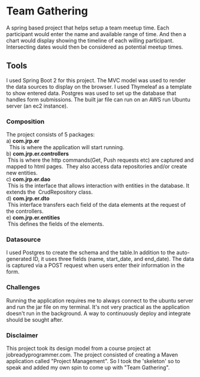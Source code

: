 # Team Gathering
 A spring based project that helps setup a team meetup time.
 Each participant would enter the name and available range of time.
 And then a chart would display showing the timeline of each willing participant.
 Intersecting dates would then be considered as potential meetup times.

## Tools
 I used Spring Boot 2 for this project. The MVC model was used to render
 the data sources to display on the browser. I used Thymeleaf as a template
 to show entered data.
 Postgres was used to set up the database that handles form submissions.
 The built jar file can run on an AWS run Ubuntu server (an ec2 instance).
 
### Composition
 The project consists of 5 packages:\
  a) **com.jrp.er**  
		&nbsp;&nbsp;This is where the application will start running.\
  b) **com.jrp.er.controllers**  
		&nbsp;This is where the http commands(Get, Push requests etc) are captured and mapped to html pages.
		&nbsp;They also access data repositories and/or create new entities.\
  c) **com.jrp.er.dao**  
		&nbsp;This is the interface that allows interaction with entities in the database. It extends the
		&nbsp;CrudRepository class.\
  d) **com.jrp.er.dto**  
		&nbsp;This interface transfers each field of the data elements at the request of the controllers.\
  e) **com.jrp.er.entities**  
		&nbsp;This defines the fields of the elements.
	  
	  
### Datasource
 I used Postgres to create the schema and the table.In addition to the
 auto-generated ID, it uses three fields (name, start_date, and end_date).
 The data is captured via a POST request when users enter their information in the form.
   
 
### Challenges
 Running the application requires me to always connect to the ubuntu server and run the jar
 file on my terminal. It's not very practical as the application doesn't run in the
 background. A way to continuously deploy and integrate should be sought after.
 
### Disclaimer
 This project took its design model from a course project at jobreadyprogrammer.com. The project consisted
 of creating a Maven application called "Project Management".
 So I took the 'skeleton' so to speak and added my own spin to come up with "Team Gathering".
 
